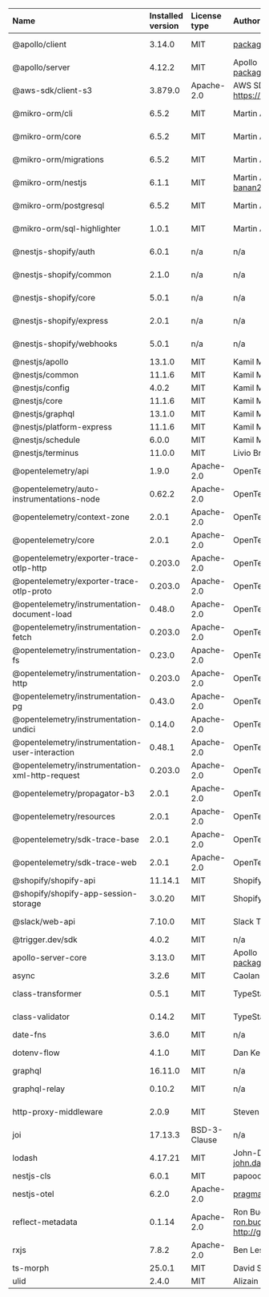 | Name                                            | Installed version | License type | Author                                                           | Link                                                                   |
| :---------------------------------------------- | :---------------- | :----------- | :--------------------------------------------------------------- | :--------------------------------------------------------------------- |
| @apollo/client                                  | 3.14.0            | MIT          | packages@apollographql.com                                       | git+https://github.com/apollographql/apollo-client.git                 |
| @apollo/server                                  | 4.12.2            | MIT          | Apollo <packages@apollographql.com>                              | git+https://github.com/apollographql/apollo-server.git                 |
| @aws-sdk/client-s3                              | 3.879.0           | Apache-2.0   | AWS SDK for JavaScript Team https://aws.amazon.com/javascript/   | git+https://github.com/aws/aws-sdk-js-v3.git                           |
| @mikro-orm/cli                                  | 6.5.2             | MIT          | Martin Adámek                                                    | git+ssh://git@github.com/mikro-orm/mikro-orm.git                       |
| @mikro-orm/core                                 | 6.5.2             | MIT          | Martin Adámek                                                    | git+ssh://git@github.com/mikro-orm/mikro-orm.git                       |
| @mikro-orm/migrations                           | 6.5.2             | MIT          | Martin Adámek                                                    | git+ssh://git@github.com/mikro-orm/mikro-orm.git                       |
| @mikro-orm/nestjs                               | 6.1.1             | MIT          | Martin Adamek banan23@gmail.com                                  | git+https://github.com/mikro-orm/nestjs.git                            |
| @mikro-orm/postgresql                           | 6.5.2             | MIT          | Martin Adámek                                                    | git+ssh://git@github.com/mikro-orm/mikro-orm.git                       |
| @mikro-orm/sql-highlighter                      | 1.0.1             | MIT          | Martin Adámek                                                    | git+ssh://git@github.com/mikro-orm/sql-highlighter.git                 |
| @nestjs-shopify/auth                            | 6.0.1             | n/a          | n/a                                                              | git+https://github.com/nestjs-shopify/nestjs-shopify.git               |
| @nestjs-shopify/common                          | 2.1.0             | n/a          | n/a                                                              | https://registry.npmjs.org/@nestjs-shopify/common/-/common-2.1.0.tgz   |
| @nestjs-shopify/core                            | 5.0.1             | n/a          | n/a                                                              | git+https://github.com/nestjs-shopify/nestjs-shopify.git               |
| @nestjs-shopify/express                         | 2.0.1             | n/a          | n/a                                                              | https://registry.npmjs.org/@nestjs-shopify/express/-/express-2.0.1.tgz |
| @nestjs-shopify/webhooks                        | 5.0.1             | n/a          | n/a                                                              | git+https://github.com/nestjs-shopify/nestjs-shopify.git               |
| @nestjs/apollo                                  | 13.1.0            | MIT          | Kamil Mysliwiec                                                  | git+https://github.com/nestjs/graphql.git                              |
| @nestjs/common                                  | 11.1.6            | MIT          | Kamil Mysliwiec                                                  | git+https://github.com/nestjs/nest.git                                 |
| @nestjs/config                                  | 4.0.2             | MIT          | Kamil Mysliwiec                                                  | git+https://github.com/nestjs/config.git                               |
| @nestjs/core                                    | 11.1.6            | MIT          | Kamil Mysliwiec                                                  | git+https://github.com/nestjs/nest.git                                 |
| @nestjs/graphql                                 | 13.1.0            | MIT          | Kamil Mysliwiec                                                  | https://github.com/nestjs/graphql                                      |
| @nestjs/platform-express                        | 11.1.6            | MIT          | Kamil Mysliwiec                                                  | git+https://github.com/nestjs/nest.git                                 |
| @nestjs/schedule                                | 6.0.0             | MIT          | Kamil Mysliwiec                                                  | git+https://github.com/nestjs/schedule.git                             |
| @nestjs/terminus                                | 11.0.0            | MIT          | Livio Brunner                                                    | git+https://github.com/nestjs/terminus.git                             |
| @opentelemetry/api                              | 1.9.0             | Apache-2.0   | OpenTelemetry Authors                                            | git+https://github.com/open-telemetry/opentelemetry-js.git             |
| @opentelemetry/auto-instrumentations-node       | 0.62.2            | Apache-2.0   | OpenTelemetry Authors                                            | https://github.com/open-telemetry/opentelemetry-js-contrib.git         |
| @opentelemetry/context-zone                     | 2.0.1             | Apache-2.0   | OpenTelemetry Authors                                            | git+https://github.com/open-telemetry/opentelemetry-js.git             |
| @opentelemetry/core                             | 2.0.1             | Apache-2.0   | OpenTelemetry Authors                                            | git+https://github.com/open-telemetry/opentelemetry-js.git             |
| @opentelemetry/exporter-trace-otlp-http         | 0.203.0           | Apache-2.0   | OpenTelemetry Authors                                            | git+https://github.com/open-telemetry/opentelemetry-js.git             |
| @opentelemetry/exporter-trace-otlp-proto        | 0.203.0           | Apache-2.0   | OpenTelemetry Authors                                            | git+https://github.com/open-telemetry/opentelemetry-js.git             |
| @opentelemetry/instrumentation-document-load    | 0.48.0            | Apache-2.0   | OpenTelemetry Authors                                            | https://github.com/open-telemetry/opentelemetry-js-contrib.git         |
| @opentelemetry/instrumentation-fetch            | 0.203.0           | Apache-2.0   | OpenTelemetry Authors                                            | git+https://github.com/open-telemetry/opentelemetry-js.git             |
| @opentelemetry/instrumentation-fs               | 0.23.0            | Apache-2.0   | OpenTelemetry Authors                                            | https://github.com/open-telemetry/opentelemetry-js-contrib.git         |
| @opentelemetry/instrumentation-http             | 0.203.0           | Apache-2.0   | OpenTelemetry Authors                                            | git+https://github.com/open-telemetry/opentelemetry-js.git             |
| @opentelemetry/instrumentation-pg               | 0.43.0            | Apache-2.0   | OpenTelemetry Authors                                            | git+https://github.com/open-telemetry/opentelemetry-js-contrib.git     |
| @opentelemetry/instrumentation-undici           | 0.14.0            | Apache-2.0   | OpenTelemetry Authors                                            | https://github.com/open-telemetry/opentelemetry-js-contrib.git         |
| @opentelemetry/instrumentation-user-interaction | 0.48.1            | Apache-2.0   | OpenTelemetry Authors                                            | https://github.com/open-telemetry/opentelemetry-js-contrib.git         |
| @opentelemetry/instrumentation-xml-http-request | 0.203.0           | Apache-2.0   | OpenTelemetry Authors                                            | git+https://github.com/open-telemetry/opentelemetry-js.git             |
| @opentelemetry/propagator-b3                    | 2.0.1             | Apache-2.0   | OpenTelemetry Authors                                            | git+https://github.com/open-telemetry/opentelemetry-js.git             |
| @opentelemetry/resources                        | 2.0.1             | Apache-2.0   | OpenTelemetry Authors                                            | git+https://github.com/open-telemetry/opentelemetry-js.git             |
| @opentelemetry/sdk-trace-base                   | 2.0.1             | Apache-2.0   | OpenTelemetry Authors                                            | git+https://github.com/open-telemetry/opentelemetry-js.git             |
| @opentelemetry/sdk-trace-web                    | 2.0.1             | Apache-2.0   | OpenTelemetry Authors                                            | git+https://github.com/open-telemetry/opentelemetry-js.git             |
| @shopify/shopify-api                            | 11.14.1           | MIT          | Shopify Inc.                                                     | git+https://github.com/Shopify/shopify-app-js.git                      |
| @shopify/shopify-app-session-storage            | 3.0.20            | MIT          | Shopify Inc.                                                     | git+https://github.com/Shopify/shopify-app-js.git                      |
| @slack/web-api                                  | 7.10.0            | MIT          | Slack Technologies, LLC                                          | git+https://github.com/slackapi/node-slack-sdk.git                     |
| @trigger.dev/sdk                                | 4.0.2             | MIT          | n/a                                                              | git+https://github.com/triggerdotdev/trigger.dev.git                   |
| apollo-server-core                              | 3.13.0            | MIT          | Apollo <packages@apollographql.com>                              | git+https://github.com/apollographql/apollo-server.git                 |
| async                                           | 3.2.6             | MIT          | Caolan McMahon                                                   | git+https://github.com/caolan/async.git                                |
| class-transformer                               | 0.5.1             | MIT          | TypeStack contributors                                           | git+https://github.com/typestack/class-transformer.git                 |
| class-validator                                 | 0.14.2            | MIT          | TypeStack contributors                                           | git+https://github.com/typestack/class-validator.git                   |
| date-fns                                        | 3.6.0             | MIT          | n/a                                                              | git+https://github.com/date-fns/date-fns.git                           |
| dotenv-flow                                     | 4.1.0             | MIT          | Dan Kerimdzhanov                                                 | git+https://github.com/kerimdzhanov/dotenv-flow.git                    |
| graphql                                         | 16.11.0           | MIT          | n/a                                                              | git+https://github.com/graphql/graphql-js.git                          |
| graphql-relay                                   | 0.10.2            | MIT          | n/a                                                              | git+https://github.com/graphql/graphql-relay-js.git                    |
| http-proxy-middleware                           | 2.0.9             | MIT          | Steven Chim                                                      | git+https://github.com/chimurai/http-proxy-middleware.git              |
| joi                                             | 17.13.3           | BSD-3-Clause | n/a                                                              | git://github.com/hapijs/joi.git                                        |
| lodash                                          | 4.17.21           | MIT          | John-David Dalton <john.david.dalton@gmail.com>                  | git+https://github.com/lodash/lodash.git                               |
| nestjs-cls                                      | 6.0.1             | MIT          | papooch                                                          | git+https://github.com/Papooch/nestjs-cls.git                          |
| nestjs-otel                                     | 6.2.0             | Apache-2.0   | pragmaticivan@gmail.com                                          | git+https://github.com/pragmaticivan/nestjs-otel.git                   |
| reflect-metadata                                | 0.1.14            | Apache-2.0   | Ron Buckton ron.buckton@microsoft.com http://github.com/rbuckton | git+https://github.com/rbuckton/reflect-metadata.git                   |
| rxjs                                            | 7.8.2             | Apache-2.0   | Ben Lesh <ben@benlesh.com>                                       | git+https://github.com/reactivex/rxjs.git                              |
| ts-morph                                        | 25.0.1            | MIT          | David Sherret                                                    | git+https://github.com/dsherret/ts-morph.git                           |
| ulid                                            | 2.4.0             | MIT          | Alizain Feerasta                                                 | git+https://github.com/ulid/javascript.git                             |

